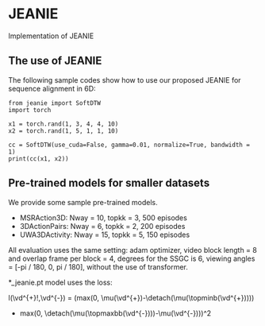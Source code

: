 # JEANIE
Implementation of JEANIE

## The use of JEANIE

The following sample codes show how to use our proposed JEANIE for sequence alignment in 6D:

```
from jeanie import SoftDTW
import torch

x1 = torch.rand(1, 3, 4, 4, 10)
x2 = torch.rand(1, 5, 1, 1, 10)

cc = SoftDTW(use_cuda=False, gamma=0.01, normalize=True, bandwidth = 1)
print(cc(x1, x2))
```

## Pre-trained models for smaller datasets

We provide some sample pre-trained models. 

- MSRAction3D: Nway = 10, topkk = 3, 500 episodes
- 3DActionPairs: Nway = 6, topkk = 2, 200 episodes
- UWA3DActivity: Nway = 15, topkk = 5, 150 episodes

All evaluation uses the same setting: adam optimizer, video block length = 8 and overlap frame per block = 4, degrees for the SSGC is 6, viewing angles = [-pi / 180, 0, pi / 180], without the use of transformer.

\*_jeanie.pt model uses the loss:

l(\vd^{+}\!,\vd^{-}) = (max(0, \mu(\vd^{+})-\detach(\mu(\topminb(\vd^{+}))))
+ max(0, \detach(\mu(\topmaxbb(\vd^{-})))-\mu(\vd^{-})))^2
